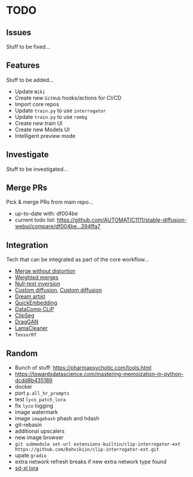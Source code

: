 # TODO

## Issues

Stuff to be fixed...


## Features

Stuff to be added...

- Update `Wiki`
- Create new `GitHub` hooks/actions for CI/CD  
- Import core repos
- Update `train.py` to use `interrogator`
- Update `train.py` to use `rembg`
- Create new train UI
- Create new Models UI
- Intelligent preview mode

## Investigate

Stuff to be investigated...

## Merge PRs

Pick & merge PRs from main repo...

- up-to-date with: df004be
- current todo list: <https://github.com/AUTOMATIC1111/stable-diffusion-webui/compare/df004be...394ffa7>

## Integration

Tech that can be integrated as part of the core workflow...

- [Merge without distortion](https://github.com/ogkalu2/Merge-Stable-Diffusion-models-without-distortion)
- [Weighted merges](https://github.com/bbc-mc/sdweb-merge-block-weighted-gui/tree/master)
- [Null-text inversion](https://github.com/ouhenio/null-text-inversion-colab)
- [Custom diffusion](https://github.com/guaneec/custom-diffusion-webui), [Custom diffusion](https://www.cs.cmu.edu/~custom-diffusion/)
- [Dream artist](https://github.com/7eu7d7/DreamArtist-sd-webui-extension)
- [QuickEmbedding](https://github.com/ethansmith2000/QuickEmbedding)
- [DataComp CLiP](https://github.com/mlfoundations/open_clip/blob/main/docs/datacomp_models.md)
- [ClipSeg](https://github.com/timojl/clipseg)
- [DragGAN](https://github.com/XingangPan/DragGAN)
- [LamaCleaner]([Title](https://github.com/Sanster/lama-cleaner))
- `TensorRT`

## Random

- Bunch of stuff: <https://pharmapsychotic.com/tools.html>
- <https://towardsdatascience.com/mastering-memoization-in-python-dcdd8b435189>
- docker
- port `p.all_hr_prompts`
- test `lyco_patch_lora`
- fix `lyco` logging
- image watermark
- image `imagehash` phash and hdash
- git-rebasin
- additional upscalers
- new image browser
- `git submodule set-url extensions-builtin/clip-interrogator-ext https://github.com/Dahvikiin/clip-interrogator-ext.git`
- upate `gradio`
- extra network refresh breaks if new extra network type found
- [sd-xl lora](https://civitai.com/models/104913/fcstyledxl)

